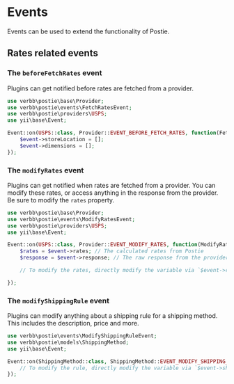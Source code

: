 # Events

Events can be used to extend the functionality of Postie.

## Rates related events

### The `beforeFetchRates` event

Plugins can get notified before rates are fetched from a provider. 

```php
use verbb\postie\base\Provider;
use verbb\postie\events\FetchRatesEvent;
use verbb\postie\providers\USPS;
use yii\base\Event;

Event::on(USPS::class, Provider::EVENT_BEFORE_FETCH_RATES, function(FetchRatesEvent $event) {
    $event->storeLocation = [];
    $event->dimensions = [];
});
```

### The `modifyRates` event

Plugins can get notified when rates are fetched from a provider. You can modify these rates, or access anything in the response from the provider. Be sure to modify the `rates` property.

```php
use verbb\postie\base\Provider;
use verbb\postie\events\ModifyRatesEvent;
use verbb\postie\providers\USPS;
use yii\base\Event;

Event::on(USPS::class, Provider::EVENT_MODIFY_RATES, function(ModifyRatesEvent $event) {
    $rates = $event->rates; // The calculated rates from Postie
    $response = $event->response; // The raw response from the provider's API

    // To modify the rates, directly modify the variable via `$event->rates = ...`

});
```

### The `modifyShippingRule` event

Plugins can modify anything about a shipping rule for a shipping method. This includes the description, price and more.

```php
use verbb\postie\events\ModifyShippingRuleEvent;
use verbb\postie\models\ShippingMethod;
use yii\base\Event;

Event::on(ShippingMethod::class, ShippingMethod::EVENT_MODIFY_SHIPPING_RULE, function(ModifyShippingRuleEvent $event) {
    // To modify the rule, directly modify the variable via `$event->shippingRule = ...`
});
```